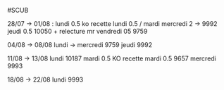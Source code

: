 #SCUB 

28/07 -> 01/08 :
lundi 0.5 ko recette
lundi 0.5 / mardi mercredi 2 -> 9992
jeudi 0.5 10050 + relecture mr
vendredi 05 9759

04/08 -> 08/08
lundi -> mercredi 9759
jeudi 9992

11/08 -> 13/08
lundi 10187
mardi 0.5 KO recette
mardi 0.5 9657
mercredi 9993

18/08 -> 22/08
lundi 9993
